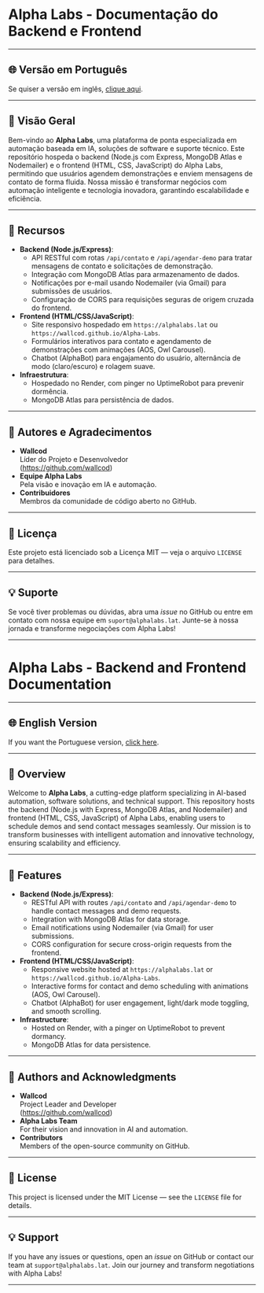 # Alpha Labs - Documentação do Backend e Frontend

---
<a id="versao-em-portugues"></a>

## 🌐 Versão em Português
Se quiser a versão em inglês, [clique aqui](#versao-em-ingles).

---

## 🎯 Visão Geral
Bem-vindo ao **Alpha Labs**, uma plataforma de ponta especializada em automação baseada em IA, soluções de software e suporte técnico. Este repositório hospeda o backend (Node.js com Express, MongoDB Atlas e Nodemailer) e o frontend (HTML, CSS, JavaScript) do Alpha Labs, permitindo que usuários agendem demonstrações e enviem mensagens de contato de forma fluida. Nossa missão é transformar negócios com automação inteligente e tecnologia inovadora, garantindo escalabilidade e eficiência.

---

## 🚀 Recursos
- **Backend (Node.js/Express)**:
  - API RESTful com rotas `/api/contato` e `/api/agendar-demo` para tratar mensagens de contato e solicitações de demonstração.
  - Integração com MongoDB Atlas para armazenamento de dados.
  - Notificações por e-mail usando Nodemailer (via Gmail) para submissões de usuários.
  - Configuração de CORS para requisições seguras de origem cruzada do frontend.
- **Frontend (HTML/CSS/JavaScript)**:
  - Site responsivo hospedado em `https://alphalabs.lat` ou `https://wallcod.github.io/Alpha-Labs`.
  - Formulários interativos para contato e agendamento de demonstrações com animações (AOS, Owl Carousel).
  - Chatbot (AlphaBot) para engajamento do usuário, alternância de modo (claro/escuro) e rolagem suave.
- **Infraestrutura**:
  - Hospedado no Render, com pinger no UptimeRobot para prevenir dormência.
  - MongoDB Atlas para persistência de dados.

---

## 👤 Autores e Agradecimentos
- **Wallcod**  
  Líder do Projeto e Desenvolvedor  
  (https://github.com/wallcod)
- **Equipe Alpha Labs**  
  Pela visão e inovação em IA e automação.
- **Contribuidores**  
  Membros da comunidade de código aberto no GitHub.

---

## 📜 Licença
Este projeto está licenciado sob a Licença MIT — veja o arquivo `LICENSE` para detalhes.

---

## 💡 Suporte
Se você tiver problemas ou dúvidas, abra uma *issue* no GitHub ou entre em contato com nossa equipe em `suport@alphalabs.lat`. Junte-se à nossa jornada e transforme negociações com Alpha Labs!

---

<a id="versao-em-ingles"></a>

# Alpha Labs - Backend and Frontend Documentation

---

## 🌐 English Version
If you want the Portuguese version, [click here](#versao-em-portugues).

---

## 🎯 Overview
Welcome to **Alpha Labs**, a cutting-edge platform specializing in AI-based automation, software solutions, and technical support. This repository hosts the backend (Node.js with Express, MongoDB Atlas, and Nodemailer) and frontend (HTML, CSS, JavaScript) of Alpha Labs, enabling users to schedule demos and send contact messages seamlessly. Our mission is to transform businesses with intelligent automation and innovative technology, ensuring scalability and efficiency.

---

## 🚀 Features
- **Backend (Node.js/Express)**:
  - RESTful API with routes `/api/contato` and `/api/agendar-demo` to handle contact messages and demo requests.
  - Integration with MongoDB Atlas for data storage.
  - Email notifications using Nodemailer (via Gmail) for user submissions.
  - CORS configuration for secure cross-origin requests from the frontend.
- **Frontend (HTML/CSS/JavaScript)**:
  - Responsive website hosted at `https://alphalabs.lat` or `https://wallcod.github.io/Alpha-Labs`.
  - Interactive forms for contact and demo scheduling with animations (AOS, Owl Carousel).
  - Chatbot (AlphaBot) for user engagement, light/dark mode toggling, and smooth scrolling.
- **Infrastructure**:
  - Hosted on Render, with a pinger on UptimeRobot to prevent dormancy.
  - MongoDB Atlas for data persistence.

---

## 👤 Authors and Acknowledgments
- **Wallcod**  
  Project Leader and Developer  
  (https://github.com/wallcod)
- **Alpha Labs Team**  
  For their vision and innovation in AI and automation.
- **Contributors**  
  Members of the open-source community on GitHub.

---

## 📜 License
This project is licensed under the MIT License — see the `LICENSE` file for details.

---

## 💡 Support
If you have any issues or questions, open an *issue* on GitHub or contact our team at `support@alphalabs.lat`. Join our journey and transform negotiations with Alpha Labs!

---

<a id="versao-em-portugues"></a>